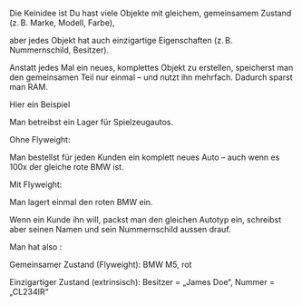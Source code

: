 Die Keinidee ist 
Du hast viele Objekte mit gleichem, gemeinsamem Zustand (z. B. Marke, Modell, Farbe),

aber jedes Objekt hat auch einzigartige Eigenschaften (z. B. Nummernschild, Besitzer).

Anstatt jedes Mal ein neues, komplettes Objekt zu erstellen, speicherst man den gemeinsamen Teil nur einmal – und nutzt ihn mehrfach. Dadurch sparst man RAM.

Hier ein Beispiel

Man betreibst ein Lager für Spielzeugautos.

Ohne Flyweight:

Man bestellst für jeden Kunden ein komplett neues Auto – auch wenn es 100x der gleiche rote BMW ist.

Mit Flyweight:

Man lagert einmal den roten BMW ein.

Wenn ein Kunde ihn will, packst man den gleichen Autotyp ein, schreibst aber seinen Namen und sein Nummernschild aussen drauf.

Man hat also :

Gemeinsamer Zustand (Flyweight): BMW M5, rot

Einzigartiger Zustand (extrinsisch): Besitzer = „James Doe“, Nummer = „CL234IR“

